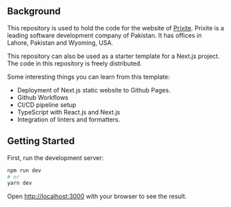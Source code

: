 ## Background

This repository is used to hold the code for the website of [Prixite](https://prixite.com). Prixite is a leading software development company of Pakistan. It has offices in Lahore, Pakistan and Wyoming, USA.

This repository can also be used as a starter template for a Next.js project. The code in this repository is freely distributed. 

Some interesting things you can learn from this template:
- Deployment of Next.js static website to Github Pages.
- Github Workflows
- CI/CD pipeline setup
- TypeScript with React.js and Next.js
- Integration of linters and formatters.

## Getting Started

First, run the development server:

```bash
npm run dev
# or
yarn dev
```

Open [http://localhost:3000](http://localhost:3000) with your browser to see the result.
